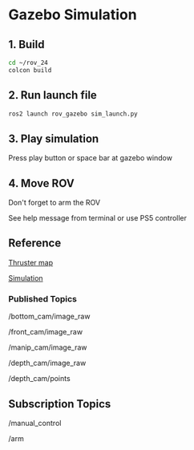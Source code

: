 # Gazebo Simulation

## 1. Build

```bash
cd ~/rov_24
colcon build
```

## 2. Run launch file

```bash
ros2 launch rov_gazebo sim_launch.py
```

## 3. Play simulation

Press play button or space bar at gazebo window

## 4. Move ROV

Don't forget to arm the ROV

See help message from terminal or use PS5 controller

## Reference

[Thruster map](https://www.ardusub.com/introduction/features.html)

[Simulation](https://www.ardusub.com/developers/sitl.html)

### Published Topics

/bottom_cam/image_raw

/front_cam/image_raw

/manip_cam/image_raw

/depth_cam/image_raw

/depth_cam/points

## Subscription Topics

/manual_control

/arm
